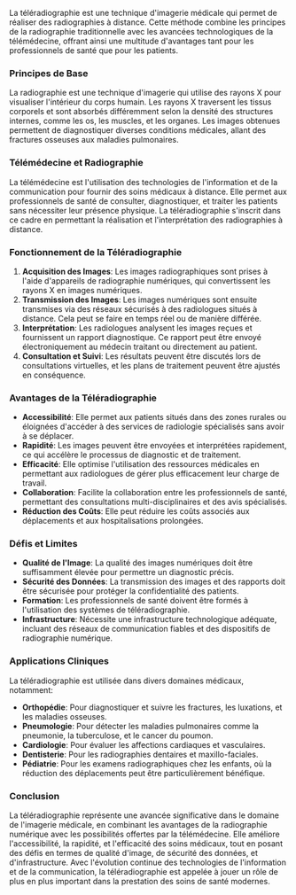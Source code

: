 La téléradiographie est une technique d'imagerie médicale qui permet de réaliser des radiographies à distance. Cette méthode combine les principes de la radiographie traditionnelle avec les avancées technologiques de la télémédecine, offrant ainsi une multitude d'avantages tant pour les professionnels de santé que pour les patients.

### Principes de Base

La radiographie est une technique d'imagerie qui utilise des rayons X pour visualiser l'intérieur du corps humain. Les rayons X traversent les tissus corporels et sont absorbés différemment selon la densité des structures internes, comme les os, les muscles, et les organes. Les images obtenues permettent de diagnostiquer diverses conditions médicales, allant des fractures osseuses aux maladies pulmonaires.

### Télémédecine et Radiographie

La télémédecine est l'utilisation des technologies de l'information et de la communication pour fournir des soins médicaux à distance. Elle permet aux professionnels de santé de consulter, diagnostiquer, et traiter les patients sans nécessiter leur présence physique. La téléradiographie s'inscrit dans ce cadre en permettant la réalisation et l'interprétation des radiographies à distance.

### Fonctionnement de la Téléradiographie

1. **Acquisition des Images**: Les images radiographiques sont prises à l'aide d'appareils de radiographie numériques, qui convertissent les rayons X en images numériques.
2. **Transmission des Images**: Les images numériques sont ensuite transmises via des réseaux sécurisés à des radiologues situés à distance. Cela peut se faire en temps réel ou de manière différée.
3. **Interprétation**: Les radiologues analysent les images reçues et fournissent un rapport diagnostique. Ce rapport peut être envoyé électroniquement au médecin traitant ou directement au patient.
4. **Consultation et Suivi**: Les résultats peuvent être discutés lors de consultations virtuelles, et les plans de traitement peuvent être ajustés en conséquence.

### Avantages de la Téléradiographie

- **Accessibilité**: Elle permet aux patients situés dans des zones rurales ou éloignées d'accéder à des services de radiologie spécialisés sans avoir à se déplacer.
- **Rapidité**: Les images peuvent être envoyées et interprétées rapidement, ce qui accélère le processus de diagnostic et de traitement.
- **Efficacité**: Elle optimise l'utilisation des ressources médicales en permettant aux radiologues de gérer plus efficacement leur charge de travail.
- **Collaboration**: Facilite la collaboration entre les professionnels de santé, permettant des consultations multi-disciplinaires et des avis spécialisés.
- **Réduction des Coûts**: Elle peut réduire les coûts associés aux déplacements et aux hospitalisations prolongées.

### Défis et Limites

- **Qualité de l'Image**: La qualité des images numériques doit être suffisamment élevée pour permettre un diagnostic précis.
- **Sécurité des Données**: La transmission des images et des rapports doit être sécurisée pour protéger la confidentialité des patients.
- **Formation**: Les professionnels de santé doivent être formés à l'utilisation des systèmes de téléradiographie.
- **Infrastructure**: Nécessite une infrastructure technologique adéquate, incluant des réseaux de communication fiables et des dispositifs de radiographie numérique.

### Applications Cliniques

La téléradiographie est utilisée dans divers domaines médicaux, notamment:

- **Orthopédie**: Pour diagnostiquer et suivre les fractures, les luxations, et les maladies osseuses.
- **Pneumologie**: Pour détecter les maladies pulmonaires comme la pneumonie, la tuberculose, et le cancer du poumon.
- **Cardiologie**: Pour évaluer les affections cardiaques et vasculaires.
- **Dentisterie**: Pour les radiographies dentaires et maxillo-faciales.
- **Pédiatrie**: Pour les examens radiographiques chez les enfants, où la réduction des déplacements peut être particulièrement bénéfique.

### Conclusion

La téléradiographie représente une avancée significative dans le domaine de l'imagerie médicale, en combinant les avantages de la radiographie numérique avec les possibilités offertes par la télémédecine. Elle améliore l'accessibilité, la rapidité, et l'efficacité des soins médicaux, tout en posant des défis en termes de qualité d'image, de sécurité des données, et d'infrastructure. Avec l'évolution continue des technologies de l'information et de la communication, la téléradiographie est appelée à jouer un rôle de plus en plus important dans la prestation des soins de santé modernes.
